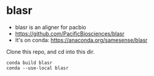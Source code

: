 # blasr
* blasr is an aligner for pacbio
* https://github.com/PacificBiosciences/blasr
* It's on conda: https://anaconda.org/samesense/blasr

Clone this repo, and cd into this dir.
```
conda build blasr
conda --use-local blasr
```

